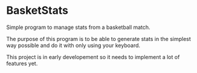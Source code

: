 # BasketStats
Simple program to manage stats from a basketball match.

The purpose of this program is to be able to generate stats in the simplest way possible and do it with only using your keyboard.

This project is in early developement so it needs to implement a lot of features yet.
